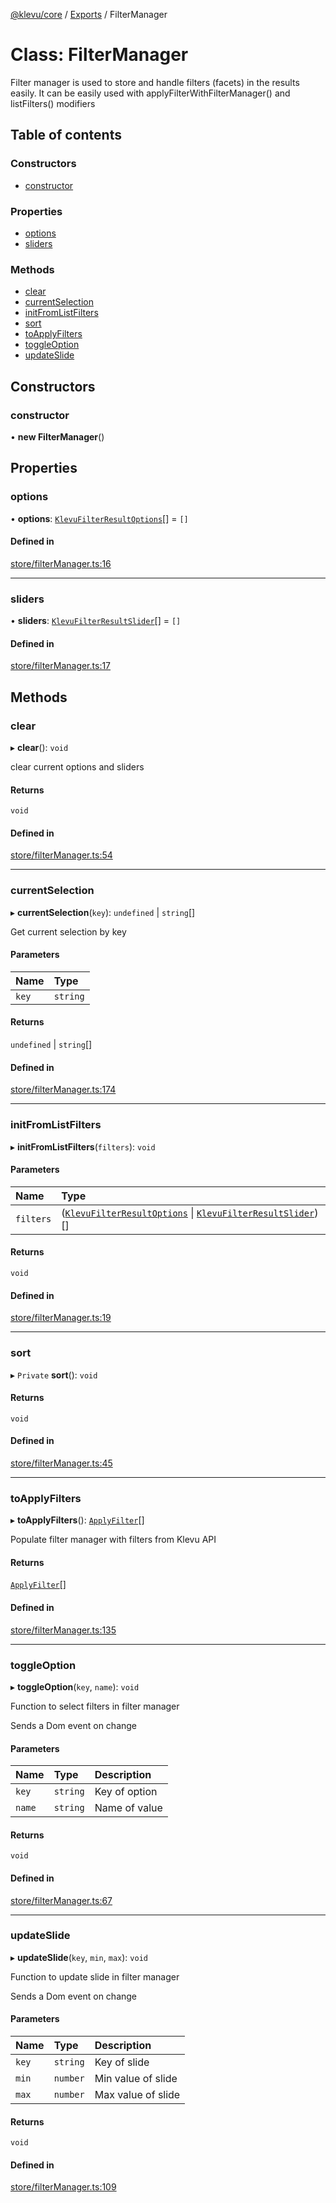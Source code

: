 [@klevu/core]() / [Exports](../modules.md) / FilterManager

# Class: FilterManager

Filter manager is used to store and handle filters (facets) in the results easily.
It can be easily used with applyFilterWithFilterManager() and listFilters() modifiers

## Table of contents

### Constructors

- [constructor](FilterManager.md#constructor)

### Properties

- [options](FilterManager.md#options)
- [sliders](FilterManager.md#sliders)

### Methods

- [clear](FilterManager.md#clear)
- [currentSelection](FilterManager.md#currentselection)
- [initFromListFilters](FilterManager.md#initfromlistfilters)
- [sort](FilterManager.md#sort)
- [toApplyFilters](FilterManager.md#toapplyfilters)
- [toggleOption](FilterManager.md#toggleoption)
- [updateSlide](FilterManager.md#updateslide)

## Constructors

### constructor

• **new FilterManager**()

## Properties

### options

• **options**: [`KlevuFilterResultOptions`](../modules.md#klevufilterresultoptions)[] = `[]`

#### Defined in

[store/filterManager.ts:16](https://github.com/klevultd/frontend-sdk/blob/db7f697/packages/klevu-core/src/store/filterManager.ts#L16)

___

### sliders

• **sliders**: [`KlevuFilterResultSlider`](../modules.md#klevufilterresultslider)[] = `[]`

#### Defined in

[store/filterManager.ts:17](https://github.com/klevultd/frontend-sdk/blob/db7f697/packages/klevu-core/src/store/filterManager.ts#L17)

## Methods

### clear

▸ **clear**(): `void`

clear current options and sliders

#### Returns

`void`

#### Defined in

[store/filterManager.ts:54](https://github.com/klevultd/frontend-sdk/blob/db7f697/packages/klevu-core/src/store/filterManager.ts#L54)

___

### currentSelection

▸ **currentSelection**(`key`): `undefined` \| `string`[]

Get current selection by key

#### Parameters

| Name | Type |
| :------ | :------ |
| `key` | `string` |

#### Returns

`undefined` \| `string`[]

#### Defined in

[store/filterManager.ts:174](https://github.com/klevultd/frontend-sdk/blob/db7f697/packages/klevu-core/src/store/filterManager.ts#L174)

___

### initFromListFilters

▸ **initFromListFilters**(`filters`): `void`

#### Parameters

| Name | Type |
| :------ | :------ |
| `filters` | ([`KlevuFilterResultOptions`](../modules.md#klevufilterresultoptions) \| [`KlevuFilterResultSlider`](../modules.md#klevufilterresultslider))[] |

#### Returns

`void`

#### Defined in

[store/filterManager.ts:19](https://github.com/klevultd/frontend-sdk/blob/db7f697/packages/klevu-core/src/store/filterManager.ts#L19)

___

### sort

▸ `Private` **sort**(): `void`

#### Returns

`void`

#### Defined in

[store/filterManager.ts:45](https://github.com/klevultd/frontend-sdk/blob/db7f697/packages/klevu-core/src/store/filterManager.ts#L45)

___

### toApplyFilters

▸ **toApplyFilters**(): [`ApplyFilter`](../modules.md#applyfilter)[]

Populate filter manager with filters from Klevu API

#### Returns

[`ApplyFilter`](../modules.md#applyfilter)[]

#### Defined in

[store/filterManager.ts:135](https://github.com/klevultd/frontend-sdk/blob/db7f697/packages/klevu-core/src/store/filterManager.ts#L135)

___

### toggleOption

▸ **toggleOption**(`key`, `name`): `void`

Function to select filters in filter manager

Sends a Dom event on change

#### Parameters

| Name | Type | Description |
| :------ | :------ | :------ |
| `key` | `string` | Key of option |
| `name` | `string` | Name of value |

#### Returns

`void`

#### Defined in

[store/filterManager.ts:67](https://github.com/klevultd/frontend-sdk/blob/db7f697/packages/klevu-core/src/store/filterManager.ts#L67)

___

### updateSlide

▸ **updateSlide**(`key`, `min`, `max`): `void`

Function to update slide in filter manager

Sends a Dom event on change

#### Parameters

| Name | Type | Description |
| :------ | :------ | :------ |
| `key` | `string` | Key of slide |
| `min` | `number` | Min value of slide |
| `max` | `number` | Max value of slide |

#### Returns

`void`

#### Defined in

[store/filterManager.ts:109](https://github.com/klevultd/frontend-sdk/blob/db7f697/packages/klevu-core/src/store/filterManager.ts#L109)
